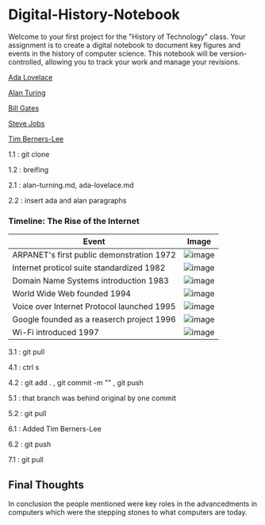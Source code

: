 # Digital-History-Notebook

Welcome to your first project for the "History of Technology" class. Your assignment is to create a digital notebook to document key figures and events in the history of computer science. This notebook will be version-controlled, allowing you to track your work and manage your revisions.

[Ada Lovelace](ada-lovelace.md)

[Alan Turing](alan-turing.md)

[Bill Gates](bill-gates.md)

[Steve Jobs](steve-jobs.md)

[Tim Berners-Lee](tim-berners-lee.md)

1.1 : git clone

1.2 : breifing

2.1 : alan-turning.md, ada-lovelace.md

2.2 : insert ada and alan paragraphs

<h3>Timeline: The Rise of the Internet</h3>

|Event|Image|
|-----|-----|
|ARPANET's first public demonstration 1972| ![image](https://tse1.mm.bing.net/th/id/OIP.1oOHhVV3szv1AOFQbZ3VAQAAAA?rs=1&pid=ImgDetMain&o=7&rm=3)|
|Internet proticol suite standardized 1982| ![image](https://ci.mines-stetienne.fr/teaching/maj-info/iot/2017/images/internet-protocol-suite.png)|
|Domain Name Systems introduction 1983| ![image](https://tse3.mm.bing.net/th/id/OIP.g_Rptq1NxGyaqiA3NkBsSQHaD4?rs=1&pid=ImgDetMain&o=7&rm=3)|
|World Wide Web founded 1994| ![image](https://tse3.mm.bing.net/th/id/OIP.8Ku_ixtOlQGOmx0m2vYrEgHaEK?rs=1&pid=ImgDetMain&o=7&rm=3)|
|Voice over Internet Protocol launched 1995| ![image](https://i0.wp.com/www.mobilecellphonerepairing.com/wp-content/uploads/2013/07/how-voip-works.jpg?fit=1280%2C720)|
|Google founded as a reaserch project 1996| ![image](https://tse1.mm.bing.net/th/id/OIP.UiCHHkUSt0i-qmrwNuVwNQAAAA?rs=1&pid=ImgDetMain&o=7&rm=3)|
|Wi-Fi introduced 1997| ![image](https://tse1.mm.bing.net/th/id/OIP.RJlowgVXRHlwkalZW2k2_gHaEH?rs=1&pid=ImgDetMain&o=7&rm=3)|



3.1 : git pull

4.1 : ctrl s

4.2 : git add . , git commit -m "" , git push

5.1 : that branch was behind original by one commit

5.2 : git pull

6.1 : Added Tim Berners-Lee

6.2 : git push

7.1 : git pull

<h2>Final Thoughts</h2>

In conclusion the people mentioned were key roles in the advancedments in computers which were the stepping stones to what computers are today.

